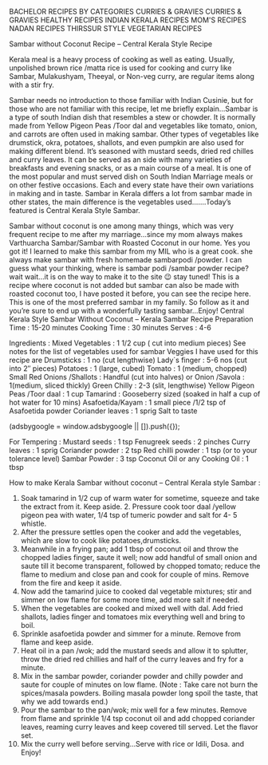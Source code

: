 BACHELOR RECIPES BY CATEGORIES CURRIES & GRAVIES CURRIES & GRAVIES HEALTHY RECIPES INDIAN KERALA RECIPES MOM'S RECIPES NADAN RECIPES THIRSSUR STYLE VEGETARIAN RECIPES

Sambar without Coconut Recipe – Central Kerala Style Recipe

Kerala meal is a heavy process of cooking as well as eating. Usually, unpolished brown rice /matta rice is used for cooking and curry like
Sambar, Mulakushyam, Theeyal, or Non-veg curry, are regular items along with a stir fry.

 

Sambar needs no introduction to those familiar with Indian Cusinie, but for those who are not familiar with this recipe, let me briefly explain…Sambar is a type of south Indian dish that resembles a stew or chowder. It is normally made from Yellow Pigeon Peas /Toor dal and vegetables like tomato, onion, and carrots are often used in making sambar. Other types of vegetables like drumstick, okra, potatoes, shallots, and even pumpkin are also used for making different blend. It’s seasoned with mustard seeds, dried red chilles and curry leaves. It can be served as an side with many varieties of breakfasts and evening snacks, or as a main course of a meal. It is one of the most popular and must served dish on South Indian Marriage meals or on  other festive occasions. Each and every state have their own variations in making and in taste. Sambar in Kerala differs a lot from sambar made in other states, the main difference is the vegetables used…….Today’s featured is Central Kerala Style Sambar.


Sambar without coconut is one among many things, which was very frequent recipe to me after my marriage…since my mom always makes Varthuarcha Sambar/Sambar with Roasted Coconut in our home. Yes you got it! I learned to make this sambar from my MIL who is a great cook. she always make sambar with fresh homemade sambarpodi /powder. I can guess what your thinking, where is sambar podi /sambar powder recipe? wait wait…it is on the way to make it to the site 😉 stay tuned! This is a recipe where coconut is not added but sambar can also be made with roasted coconut too, I have posted it before, you can see the recipe here. This is one of the most preferred sambar in my family. So follow as it and you’re sure to end up with a wonderfully tasting sambar…Enjoy!
Central Kerala Style Sambar Without Coconut – Kerala Sambar Recipe
Preparation Time : 15-20 minutes 
Cooking Time : 30 minutes
Serves : 4-6

Ingredients :
Mixed Vegetables : 1 1/2 cup ( cut into medium pieces) See notes for the list of vegetables used for sambar
Veggies I have used for this recipe are
Drumsticks : 1 no (cut lengthwise)
Lady`s finger : 5-6 nos (cut into 2″ pieces)
Potatoes : 1 (large, cubed)
Tomato : 1 (medium, chopped)
Small Red Onions /Shallots : Handful (cut into halves) or Onion /Savola : 1(medium, sliced thickly)
Green Chilly : 2-3 (slit, lengthwise)
Yellow Pigeon Peas /Toor daal : 1 cup 
Tamarind : Gooseberry sized (soaked in half a cup of hot water for 10 mins)
Asafoetida/Kayam : 1 small piece /1/2 tsp of Asafoetida powder
Coriander leaves : 1 sprig
Salt to taste

 




 
(adsbygoogle = window.adsbygoogle || []).push({});

For Tempering :
Mustard seeds : 1 tsp
Fenugreek seeds : 2 pinches
Curry leaves : 1 sprig
Coriander powder : 2 tsp
Red chilli powder : 1 tsp (or to your tolerance level)
Sambar Powder : 3 tsp
Coconut Oil or any Cooking Oil : 1 tbsp


 

How to make Kerala Sambar without coconut – Central Kerala style Sambar :

1. Soak tamarind in 1/2 cup of warm water for sometime, squeeze and take the extract from it. Keep aside. 2. Pressure cook toor daal /yellow pigeon pea with water, 1/4 tsp of tumeric powder and salt for 4- 5 whistle.
3. After the pressure settles open the cooker and add the vegetables, which are slow to cook like potatoes,drumsticks.
4. Meanwhile in a frying pan; add 1 tbsp of coconut oil and throw the chopped ladies finger, saute it well; now add handful of small onion and saute till it become transparent, followed by chopped tomato; reduce the flame to medium and close pan and cook for couple of mins. Remove from the fire and keep it aside.
5. Now add the tamarind juice to cooked dal vegetable mixtures; stir and simmer on low flame for some more time, add more salt if needed.
6. When the vegetables are cooked and mixed well with dal. Add fried shallots, ladies finger and tomatoes mix everything well and bring to boil.
7. Sprinkle asafoetida powder and simmer for a minute. Remove from flame and keep aside.
8. Heat oil in a pan /wok; add the mustard seeds and allow it to splutter, throw the dried red chillies and half of the curry leaves and fry for a minute.
9. Mix in the sambar powder, coriander powder and chilly powder and saute for couple of minutes on low flame. (Note : Take care not burn the spices/masala powders. Boiling masala powder long spoil the taste, that why we add towards end.)
10. Pour the sambar to the pan/wok; mix well for a few minutes. Remove from flame and sprinkle 1/4 tsp coconut oil and add chopped coriander leaves, reaming curry leaves and keep covered till served. Let the flavor set.
11. Mix the curry well before serving…Serve with rice or Idili, Dosa. and Enjoy!

